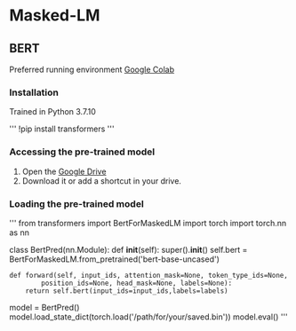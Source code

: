 # Masked-LM

## BERT

Preferred running environment [Google Colab](https://colab.research.google.com/)

### Installation

Trained in Python 3.7.10

'''
!pip install transformers
'''

### Accessing the pre-trained model

1. Open the [Google Drive](https://drive.google.com/file/d/1HUP5MWisDXyJ7pJNu7mqTga4Eg3lk4vh/view?usp=sharing)
2. Download it or add a shortcut in your drive.

### Loading the pre-trained model

'''
from transformers import BertForMaskedLM
import torch
import torch.nn as nn

class BertPred(nn.Module):
    def __init__(self):
        super().__init__()
        self.bert = BertForMaskedLM.from_pretrained('bert-base-uncased')

    def forward(self, input_ids, attention_mask=None, token_type_ids=None,
            position_ids=None, head_mask=None, labels=None):
        return self.bert(input_ids=input_ids,labels=labels)

model = BertPred()
model.load_state_dict(torch.load('/path/for/your/saved.bin'))
model.eval()
'''

